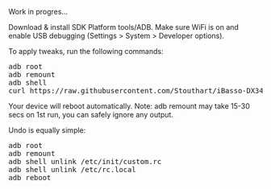 Work in progres...

Download & install SDK Platform tools/ADB. Make sure WiFi is on and enable USB debugging (Settings > System > Developer options).

To apply tweaks, run the following commands:
<pre>
adb root
adb remount
adb shell
curl https://raw.githubusercontent.com/Stouthart/iBasso-DX340/refs/heads/main/tweak.sh | /bin/sh 
</pre>

Your device will reboot automatically. Note: adb remount may take 15-30 secs on 1st run, you can safely ignore any output.

Undo is equally simple:
<pre>
adb root
adb remount
adb shell unlink /etc/init/custom.rc
adb shell unlink /etc/rc.local
adb reboot
<pre>
